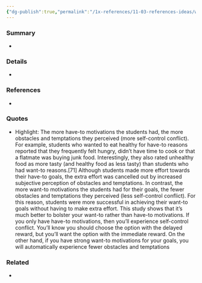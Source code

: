 ```yaml
---
{"dg-publish":true,"permalink":"/1x-references/11-03-references-ideas/want-to-goals-are-more-achievable-than-have-to-goals/","title":"Want-to goals are more achievable than have-to goals","dgShowBacklinks":false}
---
```



### Summary
- 

### Details
- 

### References
- 

### Quotes
- Highlight: The more have-to motivations the students had, the more obstacles and temptations they perceived (more self-control conflict). For example, students who wanted to eat healthy for have-to reasons reported that they frequently felt hungry, didn’t have time to cook or that a flatmate was buying junk food. Interestingly, they also rated unhealthy food as more tasty (and healthy food as less tasty) than students who had want-to reasons.[71]
			Although students made more effort towards their have-to goals, the extra effort was cancelled out by increased subjective perception of obstacles and temptations.
			In contrast, the more want-to motivations the students had for their goals, the fewer obstacles and temptations they perceived (less self-control conflict). For this reason, students were more successful in achieving their want-to goals without having to make extra effort.
			This study shows that it’s much better to bolster your want-to rather than have-to motivations. If you only have have-to motivations, then you’ll experience self-control conflict. You’ll know you should choose the option with the delayed reward, but you’ll want the option with the immediate reward.
			On the other hand, if you have strong want-to motivations for your goals, you will automatically experience fewer obstacles and temptations

### Related
- 